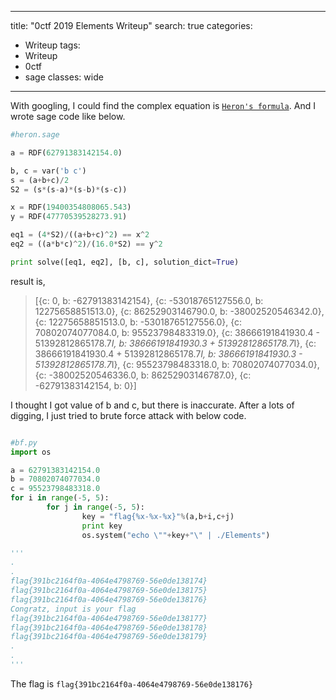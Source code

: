 
---
title:  "0ctf 2019 Elements Writeup"
search: true
categories: 
  - Writeup
tags:
  - Writeup
  - 0ctf
  - sage
classes: wide
---


With googling, I could find the complex equation is [`Heron's formula`](https://en.wikipedia.org/wiki/Heron%27s_formula). And I wrote sage code like below.


```python
#heron.sage

a = RDF(62791383142154.0)

b, c = var('b c')
s = (a+b+c)/2
S2 = (s*(s-a)*(s-b)*(s-c))

x = RDF(19400354808065.543)
y = RDF(47770539528273.91)

eq1 = (4*S2)/((a+b+c)^2) == x^2
eq2 = ((a*b*c)^2)/(16.0*S2) == y^2

print solve([eq1, eq2], [b, c], solution_dict=True)
```


result is,


> [{c: 0, b: -62791383142154}, {c: -53018765127556.0, b: 12275658851513.0}, {c: 86252903146790.0, b: -38002520546342.0}, {c: 12275658851513.0, b: -53018765127556.0}, {c: 70802074077084.0, b: 95523798483319.0}, {c: 38666191841930.4 - 51392812865178.7*I, b: 38666191841930.3 + 51392812865178.7*I}, {c: 38666191841930.4 + 51392812865178.7*I, b: 38666191841930.3 - 51392812865178.7*I}, {c: 95523798483318.0, b: 70802074077034.0}, {c: -38002520546336.0, b: 86252903146787.0}, {c: -62791383142154, b: 0}]


I thought I got value of b and c, but there is inaccurate. After a lots of digging, I just tried to brute force attack with below code.


```python

#bf.py
import os

a = 62791383142154.0
b = 70802074077034.0
c = 95523798483318.0
for i in range(-5, 5):
        for j in range(-5, 5):
                key = "flag{%x-%x-%x}"%(a,b+i,c+j)
                print key
                os.system("echo \""+key+"\" | ./Elements")

'''
.
.
flag{391bc2164f0a-4064e4798769-56e0de138174}
flag{391bc2164f0a-4064e4798769-56e0de138175}
flag{391bc2164f0a-4064e4798769-56e0de138176}
Congratz, input is your flag
flag{391bc2164f0a-4064e4798769-56e0de138177}
flag{391bc2164f0a-4064e4798769-56e0de138178}
flag{391bc2164f0a-4064e4798769-56e0de138179}
.
.
'''

```


The flag is `flag{391bc2164f0a-4064e4798769-56e0de138176}`
